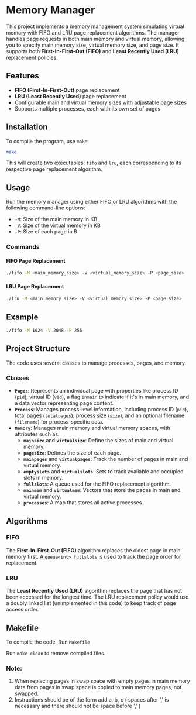 # Memory Manager

This project implements a memory management system simulating virtual memory with FIFO and LRU page replacement algorithms. The manager handles page requests in both main memory and virtual memory, allowing you to specify main memory size, virtual memory size, and page size. It supports both **First-In-First-Out (FIFO)** and **Least Recently Used (LRU)** replacement policies.

## Features

- **FIFO (First-In-First-Out)** page replacement
- **LRU (Least Recently Used)** page replacement
- Configurable main and virtual memory sizes with adjustable page sizes
- Supports multiple processes, each with its own set of pages

## Installation

To compile the program, use `make`:

```bash
make
```
This will create two executables: `fifo` and `lru`, each corresponding to its respective page replacement algorithm.

## Usage

Run the memory manager using either FIFO or LRU algorithms with the following command-line options:

- `-M`: Size of the main memory in KB
- `-V`: Size of the virtual memory in KB
- `-P`: Size of each page in B
### Commands

#### FIFO Page Replacement

```bash
./fifo -M <main_memory_size> -V <virtual_memory_size> -P <page_size>
```
#### LRU Page Replacement
```bash
./lru -M <main_memory_size> -V <virtual_memory_size> -P <page_size>
```
## Example
```bash
./fifo -M 1024 -V 2048 -P 256
```
## Project Structure

The code uses several classes to manage processes, pages, and memory.

### Classes

* **`Pages`**: Represents an individual page with properties like process ID (`pid`), virtual ID (`vid`), a flag `inmain` to indicate if it's in main memory, and a data vector representing page content.
* **`Process`**: Manages process-level information, including process ID (`pid`), total pages (`totalpages`), process size (`size`), and an optional filename (`filename`) for process-specific data.
* **`Memory`**: Manages main memory and virtual memory spaces, with attributes such as:
    * **`mainsize`** and **`virtualsize`**: Define the sizes of main and virtual memory.
    * **`pagesize`**: Defines the size of each page.
    * **`mainpages`** and **`virtualpages`**: Track the number of pages in main and virtual memory.
    * **`emptyslots`** and **`virtualslots`**: Sets to track available and occupied slots in memory.
    * **`fullslots`**: A queue used for the FIFO replacement algorithm.
    * **`mainmem`** and **`virtualmem`**: Vectors that store the pages in main and virtual memory.
    * **`processes`**: A map that stores all active processes.
## Algorithms

### FIFO

The **First-In-First-Out (FIFO)** algorithm replaces the oldest page in main memory first. A `queue<int> fullslots` is used to track the page order for replacement.

### LRU

The **Least Recently Used (LRU)** algorithm replaces the page that has not been accessed for the longest time. The LRU replacement policy would use a doubly linked list (unimplemented in this code) to keep track of page access order.

## Makefile

To compile the code, Run `Makefile`

Run `make clean` to remove compiled files.

### Note:
1. When replacing pages in swap space with empty pages in main memory data from pages in swap space is copied to main memory pages, not swapped.
2. Instructions should be of the form add a, b, c ( spaces after ',' is necessary and there should not be space before ',' )
